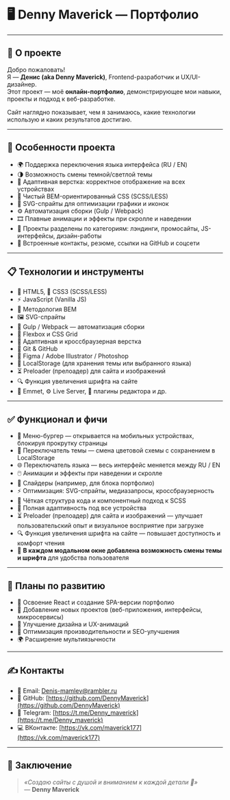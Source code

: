 # 🖥️ Denny Maverick — Портфолио

---

## 🎯 О проекте

Добро пожаловать!  
Я — **Денис (aka Denny Maverick)**, Frontend-разработчик и UX/UI-дизайнер.  
Этот проект — моё **онлайн-портфолио**, демонстрирующее мои навыки, проекты и подход к веб-разработке.

Сайт наглядно показывает, чем я занимаюсь, какие технологии использую и каких результатов достигаю.

---

## 🧩 Особенности проекта

- 🌍 Поддержка переключения языка интерфейса (RU / EN)  
- 🌗 Возможность смены темной/светлой темы  
- 📱 Адаптивная верстка: корректное отображение на всех устройствах  
- 💎 Чистый BEM-ориентированный CSS (SCSS/LESS)  
- 🧠 SVG-спрайты для оптимизации графики и иконок  
- ⚙️ Автоматизация сборки (Gulp / Webpack)  
- 🎞️ Плавные анимации и эффекты при скролле и наведении  
- 🧰 Проекты разделены по категориям: лэндинги, промосайты, JS-интерфейсы, дизайн-работы  
- 📇 Встроенные контакты, резюме, ссылки на GitHub и соцсети

---

## 📋 Технологии и инструменты

- 🧱 HTML5, 🎨 CSS3 (SCSS/LESS)  
- ⚡ JavaScript (Vanilla JS)  
- 🧩 Методология BEM  
- 🖼️ SVG-спрайты  
- 🧰 Gulp / Webpack — автоматизация сборки  
- 🧭 Flexbox и CSS Grid  
- 📱 Адаптивная и кроссбраузерная верстка  
- 🧠 Git & GitHub  
- 🎨 Figma / Adobe Illustrator / Photoshop  
- 💾 LocalStorage (для хранения темы или выбранного языка)  
- ⏳ Preloader (прелоадер) для сайта и изображений  
- 🔍 Функция увеличения шрифта на сайте  
- 🧮 Emmet, ⚙️ Live Server, 🧩 плагины редактора и др.

---

## ✅ Функционал и фичи

- 🍔 Меню-бургер — открывается на мобильных устройствах, блокируя прокрутку страницы  
- 🔄 Переключатель темы — смена цветовой схемы с сохранением в LocalStorage  
- 🌐 Переключатель языка — весь интерфейс меняется между RU / EN  
- 🖱️ Анимации и эффекты при наведении и скролле  
- 🧩 Слайдеры (например, для блока портфолио)  
- ⚡ Оптимизация: SVG-спрайты, медиазапросы, кроссбраузерность  
- 🧱 Чёткая структура кода и компонентный подход к SCSS  
- 📱 Полная адаптивность под все устройства  
- ⏳ Preloader (прелоадер) для сайта и изображений — улучшает пользовательский опыт и визуальное восприятие при загрузке  
- 🔍 Функция увеличения шрифта на сайте — повышает доступность и комфорт чтения
- 🎨 **В каждом модальном окне добавлена возможность смены темы и шрифта** для удобства пользователя

---

## 🌟 Планы по развитию

- 🔧 Освоение React и создание SPA-версии портфолио  
- 🧠 Добавление новых проектов (веб-приложения, интерфейсы, микросервисы)  
- 🎨 Улучшение дизайна и UX-анимаций  
- 🚀 Оптимизация производительности и SEO-улучшения  
- 🌍 Расширение мультиязычности

---

## ✍️ Контакты

- 📧 Email: Denis-mamlev@rambler.ru  
- 🐙 GitHub: [https://github.com/DennyMaverick](https://github.com/DennyMaverick)  
- 💬 Telegram: [https://t.me/Denny_maverick](https://t.me/Denny_maverick)  
- 💻 ВКонтакте: [https://vk.com/maverick177](https://vk.com/maverick177)

---

## 💬 Заключение

> _«Создаю сайты с душой и вниманием к каждой детали 💚»_  
> — **Denny Maverick**
